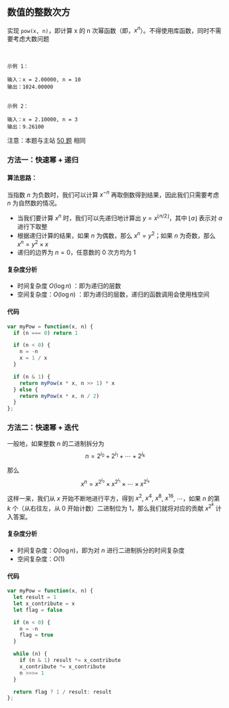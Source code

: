 ## 数值的整数次方
实现 `pow(x, n)`，即计算 x 的 n 次幂函数（即，$x^n$）。不得使用库函数，同时不需要考虑大数问题

 
```
示例 1：

输入：x = 2.00000, n = 10
输出：1024.00000


示例 2：

输入：x = 2.10000, n = 3
输出：9.26100
```

注意：本题与主站 [50 题](https://leetcode-cn.com/problems/powx-n/) 相同

###  方法一：快速幂 + 递归
#### 算法思路：
当指数 $n$ 为负数时，我们可以计算 $x^{-n}$ 再取倒数得到结果，因此我们只需要考虑 $n$ 为自然数的情况。

- 当我们要计算 $x^n$ 时，我们可以先递归地计算出 $y = x^{\lfloor n/2 \rfloor}$，其中 $\lfloor a \rfloor$ 表示对 $a$ 进行下取整
- 根据递归计算的结果，如果 $n$ 为偶数，那么 $x^n = y^2$；如果 $n$ 为奇数，那么 $x^n = y^2 \times x$
- 递归的边界为 $n = 0$，任意数的 $0$ 次方均为 $1$

#### 复杂度分析
- 时间复杂度 $O(\log n)$ ：即为递归的层数
- 空间复杂度：$O(\log n)$ ：即为递归的层数，递归的函数调用会使用栈空间

#### 代码
```JavaScript
var myPow = function(x, n) {
  if (n === 0) return 1

  if (n < 0) {
    n = -n
    x = 1 / x
  }

  if (n & 1) {
    return myPow(x * x, n >> 1) * x
  } else {
    return myPow(x * x, n / 2)
  }
};
```
### 方法二：快速幂 + 迭代

一般地，如果整数 $n$ 的二进制拆分为
$$
n = 2^{i_0} + 2^{i_1} + \cdots + 2^{i_k}
$$

那么
$$
x^n = x^{2^{i_0}} \times x^{2^{i_1}} \times \cdots \times x^{2^{i_k}}
$$

这样一来，我们从 $x$ 开始不断地进行平方，得到 $x^2$, $x^4$, $x^8$, $x^{16}$, $\cdots$，如果 $n$ 的第 $k$ 个（从右往左，从 $0$ 开始计数）二进制位为 $1$，那么我们就将对应的贡献 $x^{2^k}$ 计入答案。

#### 复杂度分析
- 时间复杂度：$O(\log n)$，即为对 $n$ 进行二进制拆分的时间复杂度
- 空间复杂度：$O(1)$

#### 代码
```JavaScript
var myPow = function(x, n) {
  let result = 1
  let x_contribute = x
  let flag = false

  if (n < 0) {
    n = -n
    flag = true
  }

  while (n) {
    if (n & 1) result *= x_contribute
    x_contribute *= x_contribute
    n >>>= 1
  }

  return flag ? 1 / result: result
};
```
